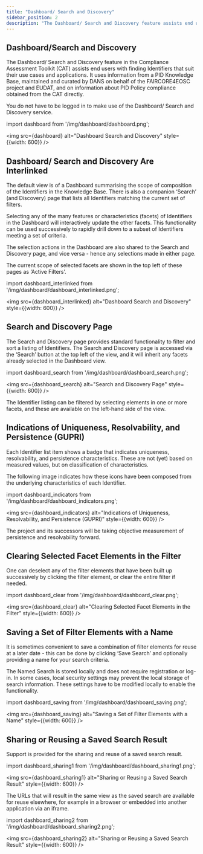 ```yaml
---
title: "Dashboard/ Search and Discovery"
sidebar_position: 2
description: "The Dashboard/ Search and Discovery feature assists end users with finding Identifiers that suit their use cases and applications."
---
```


## Dashboard/Search and Discovery

The Dashboard/ Search and Discovery feature in the Compliance Assessment Toolkit (CAT) assists end users with finding Identifiers that suit their use cases and applications. It uses information from a PID Knowledge Base, maintained and curated by DANS on behalf of the FAIRCORE4EOSC project and EUDAT, and on information about PID Policy compliance obtained from the CAT directly.

You do not have to be logged in to make use of the Dashboard/ Search and Discovery service.

import dashboard from '/img/dashboard/dashboard.png';

<img src={dashboard} alt="Dashboard Search and Discovery" style={{width: 600}} />

## Dashboard/ Search and Discovery Are Interlinked

The default view is of a Dashboard summarising the scope of composition of the Identifiers in the Knowledge Base. There is also a companion ‘Search’ (and Discovery) page that lists all Identifiers matching the current set of filters.

Selecting any of the many features or characteristics (facets) of Identifiers in the Dashboard will interactively update the other facets. This functionality can be used successively to rapidly drill down to a subset of Identifiers meeting a set of criteria.

The selection actions in the Dashboard are also shared to the Search and Discovery page, and vice versa - hence any selections made in either page. 

The current scope of selected facets are shown in the top left of these pages as ‘Active Filters’. 

import dashboard_interlinked from '/img/dashboard/dashboard_interlinked.png';

<img src={dashboard_interlinked} alt="Dashboard Search and Discovery" style={{width: 600}} />

## Search and Discovery Page

The Search and Discovery page provides standard functionality to filter and sort a listing of Identifiers. The Search and Discovery page is accessed via the ‘Search’ button at the top left of the view, and it will inherit any facets already selected in the Dashboard view.

import dashboard_search from '/img/dashboard/dashboard_search.png';

<img src={dashboard_search} alt="Search and Discovery Page" style={{width: 600}} />

The Identifier listing can be filtered by selecting elements in one or more facets, and these are available on the left-hand side of the view.

## Indications of Uniqueness, Resolvability, and Persistence (GUPRI)

Each Identifier list item shows a badge that indicates uniqueness, resolvability, and persistence characteristics. These are not (yet) based on measured values, but on classification of characteristics. 

The following image indicates how these icons have been composed from the underlying characteristics of each Identifier.

import dashboard_indicators from '/img/dashboard/dashboard_indicators.png';

<img src={dashboard_indicators} alt="Indications of Uniqueness, Resolvability, and Persistence (GUPRI)" style={{width: 600}} />

The project and its successors will be taking objective measurement of persistence and resolvability forward.

## Clearing Selected Facet Elements in the Filter

One can deselect any of the filter elements that have been built up successively by clicking the filter element, or clear the entire filter if needed.

import dashboard_clear from '/img/dashboard/dashboard_clear.png';

<img src={dashboard_clear} alt="Clearing Selected Facet Elements in the Filter" style={{width: 600}} />


## Saving a Set of Filter Elements with a Name

It is sometimes convenient to  save a combination of filter elements for reuse at a later date - this can be done by clicking ‘Save Search’ and optionally providing a name for your search criteria.

The Named Search is stored locally and does not require registration or log-in. In some cases, local security settings may prevent the local storage of search information. These settings have to be modified locally to enable the functionality.

import dashboard_saving from '/img/dashboard/dashboard_saving.png';

<img src={dashboard_saving} alt="Saving a Set of Filter Elements with a Name" style={{width: 600}} />


## Sharing or Reusing a Saved Search Result

Support is provided for the sharing and reuse of a saved search result.

import dashboard_sharing1 from '/img/dashboard/dashboard_sharing1.png';

<img src={dashboard_sharing1} alt="Sharing or Reusing a Saved Search Result" style={{width: 600}} />

The URLs that will result in the same view as the saved search are available for reuse elsewhere, for example in a browser or embedded into another application via an iframe.

import dashboard_sharing2 from '/img/dashboard/dashboard_sharing2.png';

<img src={dashboard_sharing2} alt="Sharing or Reusing a Saved Search Result" style={{width: 600}} />












